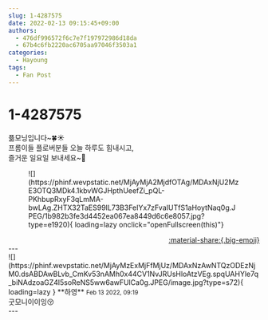 ```yaml
---
slug: 1-4287575
date: 2022-02-13 09:15:45+09:00
authors:
  - 476df996572f6c7e7f197972986d18da
  - 67b4c6fb2220ac6705aa97046f3503a1
categories:
  - Hayoung
tags:
  - Fan Post
---
```


# 1-4287575

<div class="post-container" markdown="1">
<div class="content-container md-sidebar__scrollwrap" markdown="1">

픎모닝입니다~🍀☀️<br>프롬이들 플로버분들 오늘 하루도 힘내시고, <br>즐거운 일요일 보내세요~🤗
<figure markdown="1">
![](https://phinf.wevpstatic.net/MjAyMjA2MjdfOTAg/MDAxNjU2MzE3OTQ3MDk4.1kbvWGJHpthUeefZi_pQL-PKhbupRxyF3qLmMA-bwLAg.ZHTX32TaES99IL73B3FeIYx7zFvaIUTfS1aHoytNaq0g.JPEG/1b982b3fe3d4452ea067ea8449d6c6e8057.jpg?type=e1920){ loading=lazy onclick="openFullscreen(this)"}
</figure>


</div>
</div>

<div style="text-align: right;" markdown="1">
<a href="https://weverse.io/fromis9/fanpost/1-4287575" style="text-align: right;">:material-share:{.big-emoji}</a>
</div>
---

<div class="comments-container md-sidebar__scrollwrap" markdown="1">
<div class="comment" markdown="1">
<div class='id-container' markdown="1">
![](https://phinf.wevpstatic.net/MjAyMzExMjFfMjUz/MDAxNzAwNTQzODEzNjM0.dsABDAwBLvb_CmKv53nAMh0x44CV1NvJRUsHloAtzVEg.spqUAHYle7q_biNAdzoaGZ4l5soReNS5ww6awFUlCa0g.JPEG/image.jpg?type=s72){ loading=lazy }
**<span class="artist">하영</span>** <small>Feb 13 2022, 09:19</small><br>
</div>
<div class='comment-body' markdown="1">
굿모니이이잉😚
</div>
</div>
</div>
---
